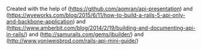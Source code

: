 Created with the help of (https://github.com/aomran/api-presentation) and (https://wyeworks.com/blog/2015/6/11/how-to-build-a-rails-5-api-only-and-backbone-application) and (https://www.amberbit.com/blog/2014/2/19/building-and-documenting-api-in-rails/) and (http://samurails.com/gems/jbuilder/) and (http://www.yoniweisbrod.com/rails-api-mini-guide/) 
